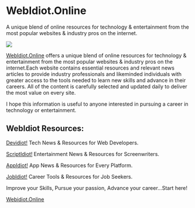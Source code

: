 # WebIdiot.Online
A unique blend of online resources for technology &amp; entertainment from the most popular websites &amp; industry pros on the internet.

<img src="https://newsyapp.s3.ap-southeast-2.amazonaws.com/production/2800/2867/2867-webidiotonlinephoto-1-1661722070.png" />

[WebIdiot.Online](https://www.webidiot.online) offers a unique blend of online resources for technology & entertainment from the most popular websites & industry pros on the internet.Each website contains essential resources and relevant news articles to provide industry professionals and likeminded individuals with greater access to the tools needed to learn new skills and advance in their careers. All of the content is carefully selected and updated daily to deliver the most value on every site. 

I hope this information is useful to anyone interested in pursuing a career in technology or entertainment. 

## WebIdiot Resources:

[Devidiot!](https://www.devidiot.com/) Tech News & Resources for Web Developers.

[ScriptIdiot!](https://www.scriptidiot.com) Entertainment News & Resources for Screenwriters.

[AppIdiot!](https://www.appidiot.com) App News & Resources for Every Platform.

[JobIdiot!](https://www.jobidiot.com) Career Tools & Resources for Job Seekers.

Improve your Skills, Pursue your passion, Advance your career...Start here!

[Webidiot.Online](https://www.webidiot.online)
